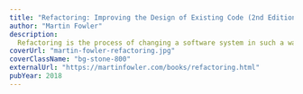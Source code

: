 ```yaml
---
title: "Refactoring: Improving the Design of Existing Code (2nd Edition)"
author: "Martin Fowler"
description:
  Refactoring is the process of changing a software system in such a way that it does not alter the external behavior of the code yet improves its internal structure. This book provides a comprehensive catalog of refactorings, with explanations of when and why to use each one.
coverUrl: "martin-fowler-refactoring.jpg"
coverClassName: "bg-stone-800"
externalUrl: "https://martinfowler.com/books/refactoring.html"
pubYear: 2018
---
```

